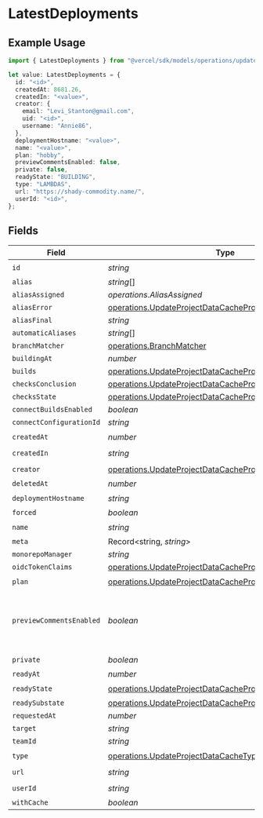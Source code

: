 # LatestDeployments

## Example Usage

```typescript
import { LatestDeployments } from "@vercel/sdk/models/operations/updateprojectdatacache.js";

let value: LatestDeployments = {
  id: "<id>",
  createdAt: 8681.26,
  createdIn: "<value>",
  creator: {
    email: "Levi_Stanton@gmail.com",
    uid: "<id>",
    username: "Annie86",
  },
  deploymentHostname: "<value>",
  name: "<value>",
  plan: "hobby",
  previewCommentsEnabled: false,
  private: false,
  readyState: "BUILDING",
  type: "LAMBDAS",
  url: "https://shady-commodity.name/",
  userId: "<id>",
};
```

## Fields

| Field                                                                                                                                  | Type                                                                                                                                   | Required                                                                                                                               | Description                                                                                                                            | Example                                                                                                                                |
| -------------------------------------------------------------------------------------------------------------------------------------- | -------------------------------------------------------------------------------------------------------------------------------------- | -------------------------------------------------------------------------------------------------------------------------------------- | -------------------------------------------------------------------------------------------------------------------------------------- | -------------------------------------------------------------------------------------------------------------------------------------- |
| `id`                                                                                                                                   | *string*                                                                                                                               | :heavy_check_mark:                                                                                                                     | N/A                                                                                                                                    |                                                                                                                                        |
| `alias`                                                                                                                                | *string*[]                                                                                                                             | :heavy_minus_sign:                                                                                                                     | N/A                                                                                                                                    |                                                                                                                                        |
| `aliasAssigned`                                                                                                                        | *operations.AliasAssigned*                                                                                                             | :heavy_minus_sign:                                                                                                                     | N/A                                                                                                                                    |                                                                                                                                        |
| `aliasError`                                                                                                                           | [operations.UpdateProjectDataCacheProjectsAliasError](../../models/operations/updateprojectdatacacheprojectsaliaserror.md)             | :heavy_minus_sign:                                                                                                                     | N/A                                                                                                                                    |                                                                                                                                        |
| `aliasFinal`                                                                                                                           | *string*                                                                                                                               | :heavy_minus_sign:                                                                                                                     | N/A                                                                                                                                    |                                                                                                                                        |
| `automaticAliases`                                                                                                                     | *string*[]                                                                                                                             | :heavy_minus_sign:                                                                                                                     | N/A                                                                                                                                    |                                                                                                                                        |
| `branchMatcher`                                                                                                                        | [operations.BranchMatcher](../../models/operations/branchmatcher.md)                                                                   | :heavy_minus_sign:                                                                                                                     | N/A                                                                                                                                    |                                                                                                                                        |
| `buildingAt`                                                                                                                           | *number*                                                                                                                               | :heavy_minus_sign:                                                                                                                     | N/A                                                                                                                                    |                                                                                                                                        |
| `builds`                                                                                                                               | [operations.UpdateProjectDataCacheProjectsBuilds](../../models/operations/updateprojectdatacacheprojectsbuilds.md)[]                   | :heavy_minus_sign:                                                                                                                     | N/A                                                                                                                                    |                                                                                                                                        |
| `checksConclusion`                                                                                                                     | [operations.UpdateProjectDataCacheProjectsChecksConclusion](../../models/operations/updateprojectdatacacheprojectschecksconclusion.md) | :heavy_minus_sign:                                                                                                                     | N/A                                                                                                                                    |                                                                                                                                        |
| `checksState`                                                                                                                          | [operations.UpdateProjectDataCacheProjectsChecksState](../../models/operations/updateprojectdatacacheprojectschecksstate.md)           | :heavy_minus_sign:                                                                                                                     | N/A                                                                                                                                    |                                                                                                                                        |
| `connectBuildsEnabled`                                                                                                                 | *boolean*                                                                                                                              | :heavy_minus_sign:                                                                                                                     | N/A                                                                                                                                    |                                                                                                                                        |
| `connectConfigurationId`                                                                                                               | *string*                                                                                                                               | :heavy_minus_sign:                                                                                                                     | N/A                                                                                                                                    |                                                                                                                                        |
| `createdAt`                                                                                                                            | *number*                                                                                                                               | :heavy_check_mark:                                                                                                                     | N/A                                                                                                                                    |                                                                                                                                        |
| `createdIn`                                                                                                                            | *string*                                                                                                                               | :heavy_check_mark:                                                                                                                     | N/A                                                                                                                                    |                                                                                                                                        |
| `creator`                                                                                                                              | [operations.UpdateProjectDataCacheProjectsCreator](../../models/operations/updateprojectdatacacheprojectscreator.md)                   | :heavy_check_mark:                                                                                                                     | N/A                                                                                                                                    |                                                                                                                                        |
| `deletedAt`                                                                                                                            | *number*                                                                                                                               | :heavy_minus_sign:                                                                                                                     | N/A                                                                                                                                    |                                                                                                                                        |
| `deploymentHostname`                                                                                                                   | *string*                                                                                                                               | :heavy_check_mark:                                                                                                                     | N/A                                                                                                                                    |                                                                                                                                        |
| `forced`                                                                                                                               | *boolean*                                                                                                                              | :heavy_minus_sign:                                                                                                                     | N/A                                                                                                                                    |                                                                                                                                        |
| `name`                                                                                                                                 | *string*                                                                                                                               | :heavy_check_mark:                                                                                                                     | N/A                                                                                                                                    |                                                                                                                                        |
| `meta`                                                                                                                                 | Record<string, *string*>                                                                                                               | :heavy_minus_sign:                                                                                                                     | N/A                                                                                                                                    |                                                                                                                                        |
| `monorepoManager`                                                                                                                      | *string*                                                                                                                               | :heavy_minus_sign:                                                                                                                     | N/A                                                                                                                                    |                                                                                                                                        |
| `oidcTokenClaims`                                                                                                                      | [operations.UpdateProjectDataCacheProjectsOidcTokenClaims](../../models/operations/updateprojectdatacacheprojectsoidctokenclaims.md)   | :heavy_minus_sign:                                                                                                                     | N/A                                                                                                                                    |                                                                                                                                        |
| `plan`                                                                                                                                 | [operations.UpdateProjectDataCacheProjectsPlan](../../models/operations/updateprojectdatacacheprojectsplan.md)                         | :heavy_check_mark:                                                                                                                     | N/A                                                                                                                                    |                                                                                                                                        |
| `previewCommentsEnabled`                                                                                                               | *boolean*                                                                                                                              | :heavy_minus_sign:                                                                                                                     | Whether or not preview comments are enabled for the deployment                                                                         | false                                                                                                                                  |
| `private`                                                                                                                              | *boolean*                                                                                                                              | :heavy_check_mark:                                                                                                                     | N/A                                                                                                                                    |                                                                                                                                        |
| `readyAt`                                                                                                                              | *number*                                                                                                                               | :heavy_minus_sign:                                                                                                                     | N/A                                                                                                                                    |                                                                                                                                        |
| `readyState`                                                                                                                           | [operations.UpdateProjectDataCacheProjectsReadyState](../../models/operations/updateprojectdatacacheprojectsreadystate.md)             | :heavy_check_mark:                                                                                                                     | N/A                                                                                                                                    |                                                                                                                                        |
| `readySubstate`                                                                                                                        | [operations.UpdateProjectDataCacheProjectsReadySubstate](../../models/operations/updateprojectdatacacheprojectsreadysubstate.md)       | :heavy_minus_sign:                                                                                                                     | N/A                                                                                                                                    |                                                                                                                                        |
| `requestedAt`                                                                                                                          | *number*                                                                                                                               | :heavy_minus_sign:                                                                                                                     | N/A                                                                                                                                    |                                                                                                                                        |
| `target`                                                                                                                               | *string*                                                                                                                               | :heavy_minus_sign:                                                                                                                     | N/A                                                                                                                                    |                                                                                                                                        |
| `teamId`                                                                                                                               | *string*                                                                                                                               | :heavy_minus_sign:                                                                                                                     | N/A                                                                                                                                    |                                                                                                                                        |
| `type`                                                                                                                                 | [operations.UpdateProjectDataCacheType](../../models/operations/updateprojectdatacachetype.md)                                         | :heavy_check_mark:                                                                                                                     | N/A                                                                                                                                    |                                                                                                                                        |
| `url`                                                                                                                                  | *string*                                                                                                                               | :heavy_check_mark:                                                                                                                     | N/A                                                                                                                                    |                                                                                                                                        |
| `userId`                                                                                                                               | *string*                                                                                                                               | :heavy_check_mark:                                                                                                                     | N/A                                                                                                                                    |                                                                                                                                        |
| `withCache`                                                                                                                            | *boolean*                                                                                                                              | :heavy_minus_sign:                                                                                                                     | N/A                                                                                                                                    |                                                                                                                                        |